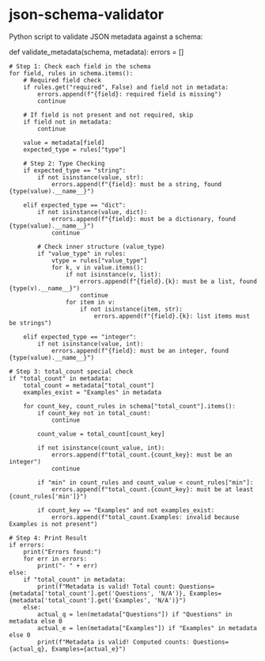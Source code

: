 # json-schema-validator
Python script to validate JSON metadata against a schema:


def validate_metadata(schema, metadata):
    errors = []


    # Step 1: Check each field in the schema
    for field, rules in schema.items():
        # Required field check
        if rules.get("required", False) and field not in metadata:
            errors.append(f"{field}: required field is missing")
            continue

        # If field is not present and not required, skip
        if field not in metadata:
            continue

        value = metadata[field]
        expected_type = rules["type"]

        # Step 2: Type Checking
        if expected_type == "string":
            if not isinstance(value, str):
                errors.append(f"{field}: must be a string, found {type(value).__name__}")

        elif expected_type == "dict":
            if not isinstance(value, dict):
                errors.append(f"{field}: must be a dictionary, found {type(value).__name__}")
                continue

            # Check inner structure (value_type)
            if "value_type" in rules:
                vtype = rules["value_type"]
                for k, v in value.items():
                    if not isinstance(v, list):
                        errors.append(f"{field}.{k}: must be a list, found {type(v).__name__}")
                        continue
                    for item in v:
                        if not isinstance(item, str):
                            errors.append(f"{field}.{k}: list items must be strings")

        elif expected_type == "integer":
            if not isinstance(value, int):
                errors.append(f"{field}: must be an integer, found {type(value).__name__}")

    # Step 3: total_count special check
    if "total_count" in metadata:
        total_count = metadata["total_count"]
        examples_exist = "Examples" in metadata

        for count_key, count_rules in schema["total_count"].items():
            if count_key not in total_count:
                continue

            count_value = total_count[count_key]

            if not isinstance(count_value, int):
                errors.append(f"total_count.{count_key}: must be an integer")
                continue

            if "min" in count_rules and count_value < count_rules["min"]:
                errors.append(f"total_count.{count_key}: must be at least {count_rules['min']}")

            if count_key == "Examples" and not examples_exist:
                errors.append(f"total_count.Examples: invalid because Examples is not present")

    # Step 4: Print Result
    if errors:
        print("Errors found:")
        for err in errors:
            print("- " + err)
    else:
        if "total_count" in metadata:
            print(f"Metadata is valid! Total count: Questions={metadata['total_count'].get('Questions', 'N/A')}, Examples={metadata['total_count'].get('Examples', 'N/A')}")
        else:
            actual_q = len(metadata["Questions"]) if "Questions" in metadata else 0
            actual_e = len(metadata["Examples"]) if "Examples" in metadata else 0
            print(f"Metadata is valid! Computed counts: Questions={actual_q}, Examples={actual_e}")

